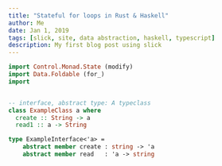 ```yaml
---
title: "Stateful for loops in Rust & Haskell"
author: Me
date: Jan 1, 2019
tags: [slick, site, data abstraction, haskell, typescript]
description: My first blog post using slick
---
```


<Multicodeblock>

```haskell
import Control.Monad.State (modify)
import Data.Foldable (for_)
import
```

```rust

```

```haskell
-- interface, abstract type: A typeclass
class ExampleClass a where
  create :: String -> a
  read1 :: a -> String
```

```fsharp
type ExampleInterface<'a> =
    abstract member create : string -> 'a
    abstract member read   : 'a -> string
```

</Multicodeblock>
